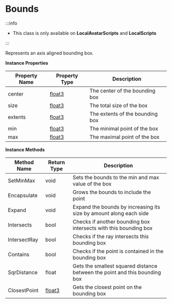 # Bounds

:::info

+ This class is only available on **LocalAvatarScripts** and **LocalScripts**

:::

Represents an axis aligned bounding box.

**Instance Properties**

Property Name | Property Type | Description
--- | --- | ---
center | [float3](../float3/index.md) | The center of the bounding box
size | [float3](../float3/index.md) | The total size of the box
extents | [float3](../float3/index.md) | The extents of the bounding box
min | [float3](../float3/index.md) | The minimal point of the box
max | [float3](../float3/index.md) | The maximal point of the box

**Instance Methods**

Method Name | Return Type | Description
--- | --- | ---
SetMinMax | void | Sets the bounds to the min and max value of the box
Encapsulate | void | Grows the bounds to include the point
Expand | void | Expand the bounds by increasing its size by amount along each side
Intersects | bool | Checks if another bounding box intersects with this bounding box
IntersectRay | bool | Checks if the ray intersects this bounding box
Contains | bool | Checks if the point is contained in the bounding box
SqrDistance | float | Gets the smallest squared distance between the point and this bounding box
ClosestPoint | [float3](../float3/index.md) | Gets the closest point on the bounding box